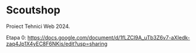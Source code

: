 # Scoutshop
Proiect Tehnici Web 2024.

Etapa 0: https://docs.google.com/document/d/1fLZCl9A_uTb3Z6v7-aXIedk-zaq4Jp1X4yEC8F6NKis/edit?usp=sharing
